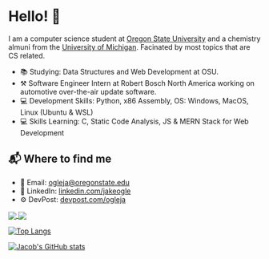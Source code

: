 # Hello! 👋

I am a computer science student at [Oregon State University](https://eecs.oregonstate.edu/) and a chemistry almuni from the [University of Michigan](https://umich.edu/). Facinated by most topics that are CS related.

* 📚 Studying: Data Structures and Web Development at OSU.
* ⚒ Software Engineer Intern at Robert Bosch North America working on automotive over-the-air update software.
* 💻 Development Skills: Python, x86 Assembly, OS: Windows, MacOS, Linux (Ubuntu & WSL)
* 💻 Skills Learning: C, Static Code Analysis, JS & MERN Stack for Web Development

## 📬 Where to find me
* 📧 Email: ogleja@oregonstate.edu
* 🤝 LinkedIn: [linkedin.com/jakeogle](https://www.linkedin.com/in/jakeogle/)
* ⚙ DevPost: [devpost.com/ogleja](https://devpost.com/ogleja?ref_content=user-portfolio&ref_feature=portfolio&ref_medium=global-nav)

<a href="https://github.com/Jacob01994/github-readme-stats">
  <img align="center" src="https://github-readme-stats.vercel.app/api?username=JacobO1994" />
</a>
<a href="https://github.com/anuraghazra/convoychat">
  <img align="center" src="https://github-readme-stats.vercel.app/api/pin/?username=anuraghazra&repo=convoychat" />
</a>




[![Top Langs](https://github-readme-stats.vercel.app/api/top-langs/?username=JacobO1994&layout=compact)](https://github.com/JacobO1994/github-readme-stats)

[![Jacob's GitHub stats](https://github-readme-stats.vercel.app/api?username=JacobO1994)](https://github.com/JacobO1994/github-readme-stats)

